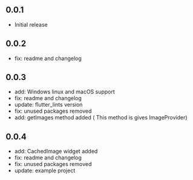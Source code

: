 ## 0.0.1

- Initial release

## 0.0.2

- fix: readme and changelog

## 0.0.3

- add: Windows linux and macOS support
- fix: readme and changelog
- update: flutter_lints version
- fix: unused packages removed
- add: getImages method added ( This method is gives ImageProvider)

## 0.0.4

- add: CachedImage widget added
- fix: readme and changelog
- fix: unused packages removed
- update: example project
